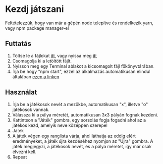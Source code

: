 # Kezdj játszani

Feltételezzük, hogy van már a gépén node telepítve és rendelkezik yarn, vagy npm package manager-el

## Futtatás

1. Töltse le a fájlokat [itt](https://github.com/komjatia/tik-tak-toe/archive/refs/heads/master.zip), vagy nyissa meg [itt](https://distracted-liskov-5b40d3.netlify.app/)
2. Csomagolja ki a letöltött fájlt.
3. Nyisson meg egy Terminal ablakot a kicsomagolt fájl főkönyvtárában.
4. Írja be hogy "npm start", ezzel az alkalmazás automatikusan elindul általában [ezen a linken](http://localhost:3000)

## Használat

1. Írja be a játékosok nevét a mezőkbe, automatikusan "x", illetve "o" játékosok vannak.
2. Válassza ki a pálya méretét, automatikusan 3x3 pályán fognak kezdeni.
3. Kattintson a "Játék" gombra, egy sorsolás fogja fogadni ahol az a játékos kezd, amelyik neve középpen szerepel
4. Játék
5. A játék végen egy ranglista várja, ahol láthatja az eddig elért eredményeket, a játék újra kezdéséhez nyomjon az "Újra" gombra. A játék megjegyzi, a játékosok nevét, és a pálya méretet, így már csak élvezni kell.
6. Repeat